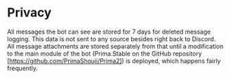 ﻿# Privacy
All messages the bot can see are stored for 7 days for deleted message logging. This data is not sent to any source besides right back to Discord.
All message attachments are stored separately from that until a modification to the main module of the bot (Prima.Stable on the GitHub repository [https://github.com/PrimaShouji/Prima2]) is deployed, which happens fairly frequently.